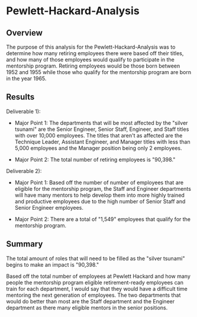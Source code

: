 # Pewlett-Hackard-Analysis

## Overview

The purpose of this analysis for the Pewlett-Hackard-Analysis was to determine how many retiring employees there were based off their titles, and how many of those employees would qualify to participate in the mentorship program. Retiring employees would be those born between 1952 and 1955 while those who qualify for the mentorship program are born in the year 1965.

## Results

Deliverable 1):

  * Major Point 1: The departments that will be most affected by the "silver tsunami" are the Senior Engineer, Senior Staff, Engineer, and Staff titles with over 10,000 employees. The titles that aren't as affected are the Technique Leader, Assistant Engineer, and Manager titles with less than 5,000 employees and the Manager position being only 2 employees.

  * Major Point 2: The total number of retiring employees is "90,398."

Deliverable 2):

  * Major Point 1: Based off the number of number of employees that are eligible for the mentorship program, the Staff and Engineer departments will have many mentors to help develop them into more highly trained and productive employees due to the high number of Senior Staff and Senior Engineer employees.

  * Major Point 2: There are a total of "1,549" employees that qualify for the mentorship program.

## Summary

The total amount of roles that will need to be filled as the "silver tsunami" begins to make an impact is "90,398." 

Based off the total number of employees at Pewlett Hackard and how many people the mentorship program eligible retirement-ready employees can train for each department, I would say that they would have a difficult time mentoring the next generation of employees. The two departments that would do better than most are the Staff department and the Engineer department as there many eligible mentors in the senior positions.
